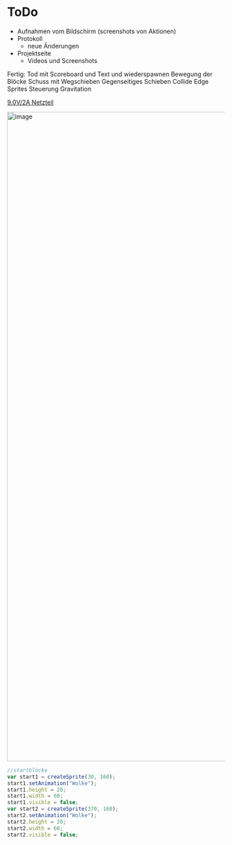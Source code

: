 # ToDo


- Aufnahmen vom Bildschirm (screenshots von Aktionen)
- Protokoll 
  - neue Änderungen
- Projektseite 
  - Videos und Screenshots 

Fertig:
Tod mit Scoreboard und Text und wiederspawnen
Bewegung der Blöcke 
Schuss mit Wegschieben
Gegenseitiges Schieben
Collide Edge Sprites 
Steuerung 
Gravitation 

<a href="https://www.amazon.de/gp/product/B01MS5ZQH5/ref=oh_aui_detailpage_o00_s00?ie=UTF8&psc=1">9.0V/2A Netzteil<a/>


<img src="https://github.com/BohrisNaturalisRettner/ToDo/blob/master/TAstatur%20endg%C3%BCltig.jpg" alt="image" width="1500">  

```javascript 
//startblöcke
var start1 = createSprite(30, 160);
start1.setAnimation("Wolke");
start1.height = 20;
start1.width = 60;
start1.visible = false;
var start2 = createSprite(370, 160);
start2.setAnimation("Wolke");
start2.height = 20;
start2.width = 60;
start2.visible = false;
```
